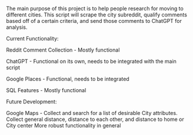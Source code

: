 The main purpose of this project is to help people research for moving to different cities. This script will scrape the city subreddit, qualify comments based off of a certain criteria, and send those comments to ChatGPT for analysis.

Current Functionality:

Reddit Comment Collection - Mostly functional

ChatGPT - Functional on its own, needs to be integrated with the main script

Google Places - Functional, needs to be integrated

SQL Features - Mostly functional

Future Development:

Google Maps - Collect and search for a list of desirable City attributes. Collect general distance, distance to each other, and distance to home or City center
More robust functionality in general
